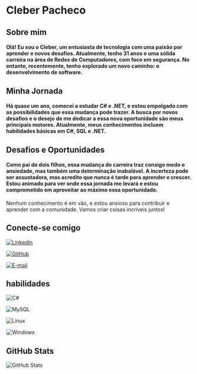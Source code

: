 # Cleber Pacheco

## Sobre mim
#### Olá! Eu sou o Cleber, um entusiasta de tecnologia com uma paixão por aprender e novos desafios. Atualmente, tenho 31 anos e uma sólida carreira na área de Redes de Computadores, com foco em segurança. No entanto, recentemente, tenho explorado um novo caminho: o desenvolvimento de software.

## Minha Jornada
#### Há quase um ano, comecei a estudar C# e .NET, e estou empolgado com as possibilidades que essa mudança pode trazer. A busca por novos desafios e o desejo de me dedicar a essa nova oportunidade são meus principais motores. Atualmente, meus conhecimentos incluem habilidades básicas em C#, SQL e .NET.

## Desafios e Oportunidades
#### Como pai de dois filhos, essa mudança de carreira traz consigo medo e ansiedade, mas também uma determinação inabalável. A incerteza pode ser assustadora, mas acredito que nunca é tarde para aprender e crescer. Estou animado para ver onde essa jornada me levará e estou comprometido em aproveitar ao máximo essa oportunidade.

Nenhum conhecimento é em vão, e estou ansioso para contribuir e aprender com a comunidade. Vamos criar coisas incríveis juntos!

## Conecte-se comigo


[![LinkedIn](https://img.shields.io/badge/LinkedIn-000?style=for-the-badge&logo=linkedin&logoColor=0E76A8)](https://www.linkedin.com/in/cleber-ara%C3%BAjo-a595a447/)

[![GitHub](https://img.shields.io/badge/GitHbt-000?style=for-the-badge&logo=github&logoColor=white)](https://github.com/CleberPSA)

[![E-mail](https://img.shields.io/badge/-Email-000?style=for-the-badge&logo=microsoft-outlook&logoColor=007BFF)](mailto:cleberpacheco.araujo@gmail.com)

## habilidades
![C#](https://img.shields.io/badge/C%23-000?style=for-the-badge&logo=c-sharp&logoColor=823085) 

![MySQL](https://img.shields.io/badge/MySQL-000?style=for-the-badge&logo=mysql&logoColor=005C84)

![Linux](https://img.shields.io/badge/Linux-000?style=for-the-badge&logo=linux&logoColor=FCC624)

![Windows](https://img.shields.io/badge/Windows-000?style=for-the-badge&logo=windows&logoColor=2CA5E0)


## GitHub Stats

![GitHub Stats](https://github-readme-stats.vercel.app/api?username=CleberPSA&theme=transparent&bg_color=000&border_color=30A3DC&show_icons=true&icon_color=30A3DC&title_color=E94D5F&text_color=FFF)

